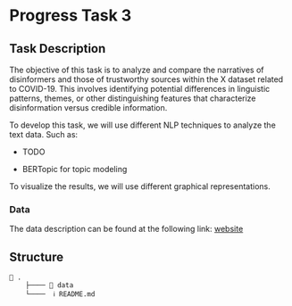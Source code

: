 # Progress Task 3

## Task Description

The objective of this task is to analyze and compare the narratives of disinformers and those of trustworthy sources within the X dataset related to COVID-19. This involves identifying potential differences in linguistic patterns, themes, or other distinguishing features that characterize disinformation versus credible information.

To develop this task, we will use different NLP techniques to analyze the text data. Such as:

- TODO

- BERTopic for topic modeling

To visualize the results, we will use different graphical representations.

### Data

The data description can be found at the following link: [website](https://competitions.codalab.org/competitions/26655#learn_the_details)

## Structure

```
📂 .    
    ├──── 📂 data
    └────  ℹ️ README.md   
```